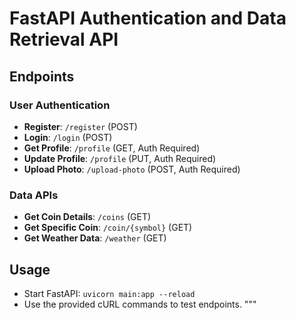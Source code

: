 # FastAPI Authentication and Data Retrieval API

## Endpoints

### User Authentication
- **Register**: `/register` (POST)
- **Login**: `/login` (POST)
- **Get Profile**: `/profile` (GET, Auth Required)
- **Update Profile**: `/profile` (PUT, Auth Required)
- **Upload Photo**: `/upload-photo` (POST, Auth Required)

### Data APIs
- **Get Coin Details**: `/coins` (GET)
- **Get Specific Coin**: `/coin/{symbol}` (GET)
- **Get Weather Data**: `/weather` (GET)

## Usage
- Start FastAPI: `uvicorn main:app --reload`
- Use the provided cURL commands to test endpoints.
"""
